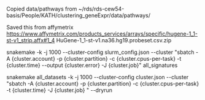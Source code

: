 Copied data/pathways from ~/rds/rds-cew54-basis/People/KATH/clustering_geneExpr/data/pathways/

Saved this from affymetrix https://www.affymetrix.com/products_services/arrays/specific/hugene-1_1-st-v1_strip.affx#1_4
HuGene-1_1-st-v1.na36.hg19.probeset.csv.zip

snakemake  -k -j 1000 --cluster-config slurm_config.json --cluster "sbatch -A {cluster.account} -p {cluster.partition}  -c {cluster.cpus-per-task}   -t {cluster.time} --output {cluster.error} -J {cluster.job}" all_signatures

snakemake all_datasets -k -j 1000 --cluster-config cluster.json --cluster "sbatch -A {cluster.account} -p {cluster.partition}  -c {cluster.cpus-per-task}   -t {cluster.time} -J {cluster.job} "  --dryrun
